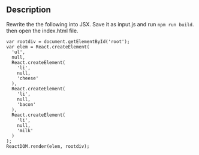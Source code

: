 ## Description
Rewrite the the following into JSX. Save it as input.js and run `npm run build`. then open the index.html file.

```
var rootdiv = document.getElementById('root');
var elem = React.createElement(
  'ul',
  null,
  React.createElement(
    'li',
    null,
    'cheese'
  ),
  React.createElement(
    'li',
    null,
    'bacon'
  ),
  React.createElement(
    'li',
    null,
    'milk'
  )
);
ReactDOM.render(elem, rootdiv);

```
